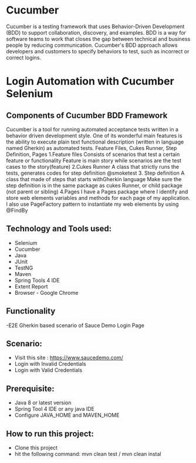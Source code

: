 # Cucumber
Cucumber is a testing framework that uses Behavior-Driven Development (BDD) to support collaboration, discovery, and examples. BDD is a way for software teams to work that closes the gap between technical and business people by reducing communication. Cucumber's BDD approach allows developers and customers to specify behaviors to test, such as incorrect or correct logins.

# Login Automation with Cucumber Selenium

## Components of Cucumber BDD Framework
Cucumber is a tool for running automated acceptance tests 
written in a behavior driven development style. 
One of its wonderful main features is the ability to execute 
plain text functional description (written in language named Gherkin) 
as automated tests.
Feature Files,
Cukes Runner,
Step Definition,
Pages
1.Feature files 
Consists of scenarios that test a certain feature or functionality 
Feature is main story while scenarios are the test cases to the story(feature) 
2.Cukes Runner 
A class that strictly runs the tests, generates codes for step definition 
@smoketest 
3. Step definition 
A class that made of steps that starts withGherkin language 
Make sure the step definition is in the same package as cukes Runner, 
or child package (not parent or sibling)
4.Pages 
I have a Pages package where I identify and store web elements variables
and methods for each page of my application.
I also use PageFactory pattern to instantiate 
my web elements by using @FindBy

## Technology and Tools used:
- Selenium
- Cucumber
- Java
- JUnit
- TestNG
- Maven
- Spring Tools 4 IDE
- Extent Report
- Browser - Google Chrome

## Functionality
-E2E Gherkin based scenario of Sauce Demo Login Page 

## Scenario:
- Visit this site : https://www.saucedemo.com/
- Login with Invalid Credentials
- Login with Valid Credentials

## Prerequisite:
- Java 8 or latest version
- Spring Tool 4 IDE or any java IDE
- Configure JAVA_HOME and MAVEN_HOME

## How to run this project:
- Clone this project
- hit the following command: mvn clean test / mvn clean instal

